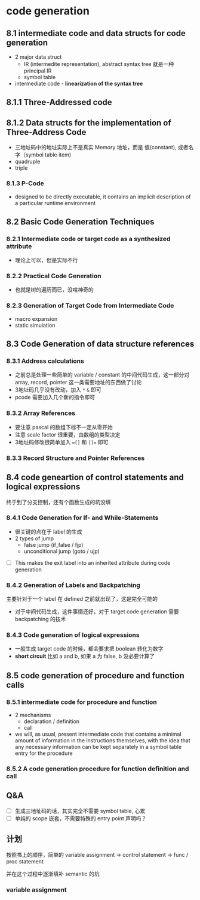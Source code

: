 # code generation

## 8.1 intermediate code and data structs for code generation

- 2 major data struct
    - IR (intermedite representation), abstract syntax tree 就是一种 principal IR
    - symbol table
- intermediate code - __linearization of the syntax tree__

## 8.1.1 Three-Addressed code

## 8.1.2 Data structs for the implementation of Three-Address Code

- 三地址码中的地址实际上不是真实 Memory 地址，而是 值(constant), 或者名字（symbol table item)
- quadruple
- triple

### 8.1.3 P-Code

- designed to be directly executable, it contains an implicit description of a particular runtime environment

## 8.2 Basic Code Generation Techniques

### 8.2.1 Intermediate code or target code as a synthesized attribute

- 理论上可以，但是实际不行

### 8.2.2 Practical Code Generation

- 也就是树的遍历而已，没啥神奇的

### 8.2.3 Generation of Target Code from Intermediate Code

- macro expansion
- static simulation

## 8.3 Code Generation of data structure references

### 8.3.1 Address calculations

- 之前总是处理一些简单的 variable / constant 的中间代码生成，这一部分对 array, record, pointer 这一类需要地址的东西做了讨论
- 3地址码几乎没有改动，加入 `*` `&` 即可
- pcode 需要加入几个新的指令即可

### 8.3.2 Array References

- 要注意 pascal 的数组下标不一定从零开始
- 注意 scale factor 很重要，由数组的类型决定
- 3地址码修改很简单加入 `=[]` 和 `[]=` 即可

### 8.3.3 Record Structure and Pointer References

## 8.4 code geneartion of control statements and logical expressions

终于到了分支控制，还有个函数生成的坑没填

### 8.4.1 Code Generation for If- and While-Statements

- 很关键的点在于 label 的生成
- 2 types of jump
    - false jump (if_false / fjp)
    - unconditional jump  (goto / ujp) 
- [ ] This makes the exit label into an inherited attribute during code generation

### 8.4.2 Generation of Labels and Backpatching

主要针对于一个 label 在 defined 之前就出现了，这是完全可能的

- 对于中间代码生成，这件事情还好，对于 target code generation 需要 backpatching 的技术

### 8.4.3 Code generation of logical expressions

- 一般生成 target code 的时候，都会要求把 boolean 转化为数字
- __short circuit__ 比如 a and b, 如果 a 为 false, b 没必要计算了

## 8.5 code generation of procedure and function calls

### 8.5.1 intermediate code for procedure and function

- 2 mechanisms
    - declaration / definition
    - call
- we will, as usual, present intermediate code that contains a minimal amount of information in the instructions themselves,
  with the idea that any necessary information can be kept separately in a symbol table entry for the procedure

### 8.5.2 A code generation procedure for function definition and call



## Q&A

- [ ] 生成三地址码的话，其实完全不需要 symbol table, 心累
- [ ] 单纯的 scope 嵌套，不需要特殊的 entry point 声明吗？

## 计划

按照书上的顺序，简单的 variable assignment -> control statement -> func / proc statement

并在这个过程中逐渐填补 semantic 的坑

### variable assignment

